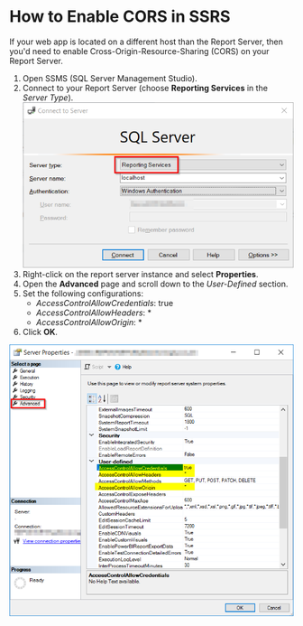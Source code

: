# How to Enable CORS in SSRS

If your web app is located on a different host than the Report Server, then you'd need to enable Cross-Origin-Resource-Sharing (CORS) on your Report Server.

1. Open SSMS (SQL Server Management Studio).
2. Connect to your Report Server (choose **Reporting Services** in the *Server Type*).
![](ssms_connect_to_ssrs.png)
3. Right-click on the report server instance and select **Properties**.
4. Open the **Advanced** page and scroll down to the *User-Defined* section.
5. Set the following configurations:
   - *AccessControlAllowCredentials*: true
   - *AccessControlAllowHeaders*: *
   - *AccessControlAllowOrigin*: *
6. Click **OK**.

![](ssrs_instance_properties_cors.png)